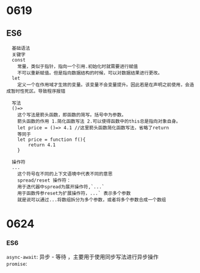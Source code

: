 0619
======
ES6
------
      基础语法
      关键字
      const
        常量，类似于指针，指向一个引用.初始化时就需要进行赋值
        不可以重新赋值。但是指向数据结构的时候，可以对数据结果进行更改。
      let
        定义一个在作用域才生效的变量。该变量不会变量提升。因此若是在声明之前使用，会造成暂时性死区。导致程序报错 

      写法
      ()=>
        这个写法是箭头函数，即函数的简写。括号中为参数。
        箭头函数的作用 1.简化函数写法 2.可以使得函数中的this总是指向对象自身。
        let price = ()=> 4.1 //这里箭头函数简化函数写法，省略了return
        等同于 
        let price = function f(){
            return 4.1
        }
      
      操作符
      ...
        这个符号在不同的上下文语境中代表不同的意思
        spread/reset 操作符：
        用于迭代器中spread为展开操作符,`...` 
        用于函数传参reset为扩展操作符，...` 表示多个参数
        就是说可以通过...将数组拆分为多个参数，或者将多个参数合成一个数组

0624
===
### ES6
`async-await`: 异步 - 等待 ，主要用于使用同步写法进行异步操作<br>
`promise`:



      